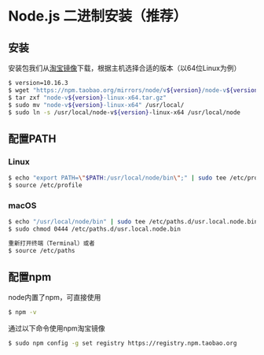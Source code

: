 # Node.js 二进制安装（推荐）

## 安装
安装包我们从[淘宝镜像](https://npm.taobao.org/mirrors/node)下载，根据主机选择合适的版本（以64位Linux为例）

```bash
$ version=10.16.3
$ wget "https://npm.taobao.org/mirrors/node/v${version}/node-v${version}-linux-x64.tar.gz"
$ tar zxf "node-v${version}-linux-x64.tar.gz"
$ sudo mv "node-v${version}-linux-x64" /usr/local/
$ sudo ln -s /usr/local/node-v${version}-linux-x64 /usr/local/node
```

## 配置PATH

### Linux

```bash
$ echo "export PATH=\"$PATH:/usr/local/node/bin\";" | sudo tee /etc/profile.d/node.sh
$ source /etc/profile
```

### macOS

```bash
$ echo "/usr/local/node/bin" | sudo tee /etc/paths.d/usr.local.node.bin
$ sudo chmod 0444 /etc/paths.d/usr.local.node.bin

重新打开终端（Terminal）或者
$ source /etc/paths
```

## 配置npm

node内置了npm，可直接使用

```bash
$ npm -v
```

通过以下命令使用npm淘宝镜像

```bash
$ sudo npm config -g set registry https://registry.npm.taobao.org
```

